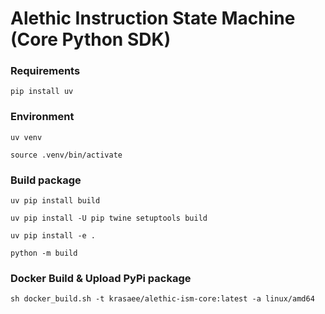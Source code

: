 # Alethic Instruction State Machine (Core Python SDK)

### Requirements
`pip install uv`

### Environment
`uv venv`

`source .venv/bin/activate`

### Build package 
`uv pip install build`

`uv pip install -U pip twine setuptools build`

`uv pip install -e .`

`python -m build`


### Docker Build & Upload PyPi package
`sh docker_build.sh -t krasaee/alethic-ism-core:latest -a linux/amd64`